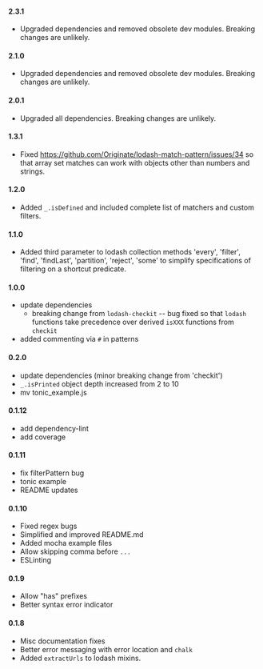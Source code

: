 
#### 2.3.1
* Upgraded dependencies and removed obsolete dev modules. Breaking changes are unlikely.
#### 2.1.0
* Upgraded dependencies and removed obsolete dev modules. Breaking changes are unlikely.

#### 2.0.1
* Upgraded all dependencies. Breaking changes are unlikely.

#### 1.3.1
* Fixed https://github.com/Originate/lodash-match-pattern/issues/34 so that array set matches can work with objects other than numbers and strings.

#### 1.2.0
* Added `_.isDefined` and included complete list of matchers and custom filters.

#### 1.1.0
* Added third parameter to lodash collection methods 'every', 'filter', 'find', 'findLast', 'partition', 'reject', 'some' to simplify specifications of filtering on a shortcut predicate.

#### 1.0.0
* update dependencies
  * breaking change from `lodash-checkit` -- bug fixed so that `lodash` functions take precedence over derived `isXXX` functions from `checkit`
* added commenting via `#` in patterns

#### 0.2.0
* update dependencies (minor breaking change from 'checkit')
* `_.isPrinted` object depth increased from 2 to 10
* mv tonic_example.js

#### 0.1.12
* add dependency-lint
* add coverage

#### 0.1.11
* fix filterPattern bug
* tonic example
* README updates

#### 0.1.10
* Fixed regex bugs
* Simplified and improved README.md
* Added mocha example files
* Allow skipping comma before `...`
* ESLinting

#### 0.1.9
* Allow "has" prefixes
* Better syntax error indicator

#### 0.1.8
* Misc documentation fixes
* Better error messaging with error location and `chalk`
* Added `extractUrls` to lodash mixins.
